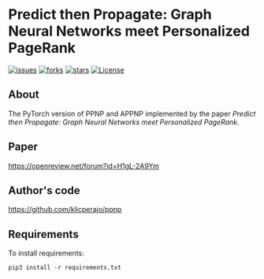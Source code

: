# Predict then Propagate: Graph Neural Networks meet Personalized PageRank
[![issues](https://img.shields.io/github/issues/hazdzz/PPNP)](https://github.com/hazdzz/PPNP/issues)
[![forks](https://img.shields.io/github/forks/hazdzz/PPNP)](https://github.com/hazdzz/PPNP/network/members)
[![stars](https://img.shields.io/github/stars/hazdzz/PPNP)](https://github.com/hazdzz/PPNP/stargazers)
[![License](https://img.shields.io/github/license/hazdzz/PPNP)](./LICENSE)

## About
The PyTorch version of PPNP and APPNP implemented by the paper *Predict then Propagate: Graph Neural Networks meet Personalized PageRank*.

## Paper
https://openreview.net/forum?id=H1gL-2A9Ym

## Author's code
https://github.com/klicperajo/ppnp

## Requirements
To install requirements:
```console
pip3 install -r requirements.txt
```